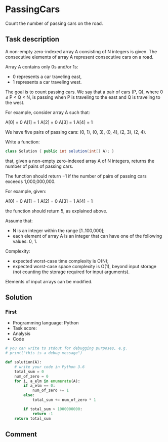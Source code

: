 # PassingCars

Count the number of passing cars on the road.

## Task description

A non-empty zero-indexed array A consisting of N integers is given. The consecutive elements of array A represent consecutive cars on a road.

Array A contains only 0s and/or 1s:

* 0 represents a car traveling east,
* 1 represents a car traveling west.

The goal is to count passing cars. We say that a pair of cars (P, Q), where 0 ≤ P < Q < N, is passing when P is traveling to the east and Q is traveling to the west.

For example, consider array A such that:

  A[0] = 0  A[1] = 1  A[2] = 0  A[3] = 1  A[4] = 1

We have five pairs of passing cars: (0, 1), (0, 3), (0, 4), (2, 3), (2, 4).

Write a function:

```java
class Solution { public int solution(int[] A); }
```

that, given a non-empty zero-indexed array A of N integers, returns the number of pairs of passing cars.

The function should return −1 if the number of pairs of passing cars exceeds 1,000,000,000.

For example, given:

  A[0] = 0  A[1] = 1  A[2] = 0  A[3] = 1  A[4] = 1

the function should return 5, as explained above.

Assume that:

* N is an integer within the range [1..100,000];
* each element of array A is an integer that can have one of the following values: 0, 1.

Complexity:

* expected worst-case time complexity is O(N);
* expected worst-case space complexity is O(1), beyond input storage (not counting the storage required for input arguments).

Elements of input arrays can be modified.

## Solution

### First

* Programming language: Python
* Task score:
* Analysis
* Code

```python
# you can write to stdout for debugging purposes, e.g.
# print("this is a debug message")

def solution(A):
    # write your code in Python 3.6
    total_sum = 0
    num_of_zero = 0
    for i, a_elm in enumerate(A):
        if a_elm == 0:
            num_of_zero += 1
        else:
            total_sum += num_of_zero * 1

        if total_sum > 1000000000:
            return -1
    return total_sum
```

## Comment
